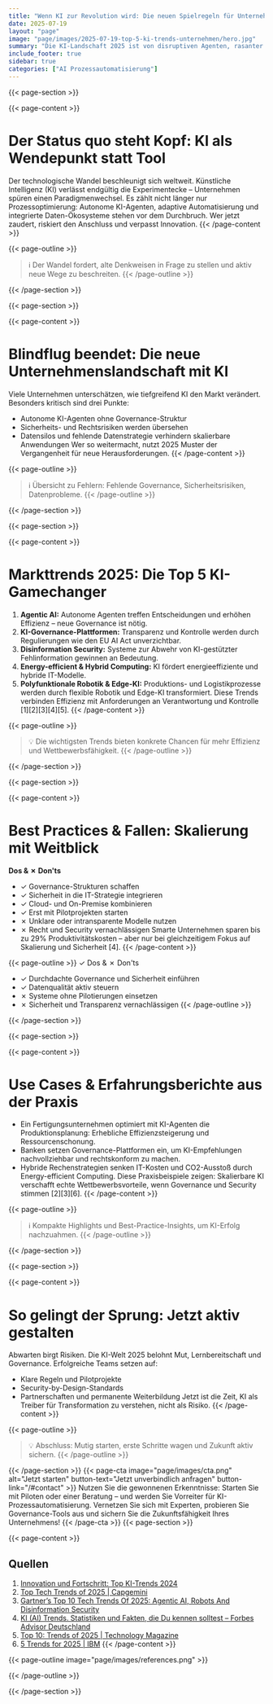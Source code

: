 ```yaml
---
title: "Wenn KI zur Revolution wird: Die neuen Spielregeln für Unternehmen 2025"
date: 2025-07-19
layout: "page"
image: "page/images/2025-07-19-top-5-ki-trends-unternehmen/hero.jpg"
summary: "Die KI-Landschaft 2025 ist von disruptiven Agenten, rasanter Automatisierung und einem neuen, kritischen Sicherheitsbewusstsein geprägt. Unternehmen stehen an einer Weggabelung: Wer die führenden KI-Trends versteht und sie adaptiv einsetzt, kann Prozesse skalieren, Kosten senken – und bleibt trotz wachsender Risiken sowie dynamischer Regulierung innovationsfähig."
include_footer: true
sidebar: true
categories: ["AI Prozessautomatisierung"]
---
```


{{< page-section >}}

{{< page-content >}}
# Der Status quo steht Kopf: KI als Wendepunkt statt Tool

Der technologische Wandel beschleunigt sich weltweit. Künstliche Intelligenz (KI) verlässt endgültig die Experimentecke – Unternehmen spüren einen Paradigmenwechsel. Es zählt nicht länger nur Prozessoptimierung: Autonome KI-Agenten, adaptive Automatisierung und integrierte Daten-Ökosysteme stehen vor dem Durchbruch. Wer jetzt zaudert, riskiert den Anschluss und verpasst Innovation.
{{< /page-content >}}

{{< page-outline >}}
> ℹ️ Der Wandel fordert, alte Denkweisen in Frage zu stellen und aktiv neue Wege zu beschreiten.
{{< /page-outline >}}

{{< /page-section >}}

{{< page-section >}}

{{< page-content >}}
# Blindflug beendet: Die neue Unternehmenslandschaft mit KI

Viele Unternehmen unterschätzen, wie tiefgreifend KI den Markt verändert. Besonders kritisch sind drei Punkte:
- Autonome KI-Agenten ohne Governance-Struktur
- Sicherheits- und Rechtsrisiken werden übersehen
- Datensilos und fehlende Datenstrategie verhindern skalierbare Anwendungen
Wer so weitermacht, nutzt 2025 Muster der Vergangenheit für neue Herausforderungen.
{{< /page-content >}}

{{< page-outline >}}
> ℹ️ Übersicht zu Fehlern: Fehlende Governance, Sicherheitsrisiken, Datenprobleme.
{{< /page-outline >}}

{{< /page-section >}}

{{< page-section >}}

{{< page-content >}}
# Markttrends 2025: Die Top 5 KI-Gamechanger

1. **Agentic AI:** Autonome Agenten treffen Entscheidungen und erhöhen Effizienz – neue Governance ist nötig.
2. **KI-Governance-Plattformen:** Transparenz und Kontrolle werden durch Regulierungen wie den EU AI Act unverzichtbar.
3. **Disinformation Security:** Systeme zur Abwehr von KI-gestützter Fehlinformation gewinnen an Bedeutung.
4. **Energy-efficient & Hybrid Computing:** KI fördert energieeffiziente und hybride IT-Modelle.
5. **Polyfunktionale Robotik & Edge-KI:** Produktions- und Logistikprozesse werden durch flexible Robotik und Edge-KI transformiert.
Diese Trends verbinden Effizienz mit Anforderungen an Verantwortung und Kontrolle [1][2][3][4][5].
{{< /page-content >}}

{{< page-outline >}}
> 💡 Die wichtigsten Trends bieten konkrete Chancen für mehr Effizienz und Wettbewerbsfähigkeit.
{{< /page-outline >}}

{{< /page-section >}}

{{< page-section >}}

{{< page-content >}}
# Best Practices & Fallen: Skalierung mit Weitblick

**Dos & ✗ Don'ts**
- ✓ Governance-Strukturen schaffen
- ✓ Sicherheit in die IT-Strategie integrieren
- ✓ Cloud- und On-Premise kombinieren
- ✓ Erst mit Pilotprojekten starten
- ✗ Unklare oder intransparente Modelle nutzen
- ✗ Recht und Security vernachlässigen
Smarte Unternehmen sparen bis zu 29% Produktivitätskosten – aber nur bei gleichzeitigem Fokus auf Skalierung und Sicherheit [4].
{{< /page-content >}}

{{< page-outline >}}
✓ Dos & ✗ Don'ts
- ✓ Durchdachte Governance und Sicherheit einführen
- ✓ Datenqualität aktiv steuern
- ✗ Systeme ohne Pilotierungen einsetzen
- ✗ Sicherheit und Transparenz vernachlässigen
{{< /page-outline >}}

{{< /page-section >}}

{{< page-section >}}

{{< page-content >}}
# Use Cases & Erfahrungsberichte aus der Praxis

- Ein Fertigungsunternehmen optimiert mit KI-Agenten die Produktionsplanung: Erhebliche Effizienzsteigerung und Ressourcenschonung.
- Banken setzen Governance-Plattformen ein, um KI-Empfehlungen nachvollziehbar und rechtskonform zu machen.
- Hybride Rechenstrategien senken IT-Kosten und CO2-Ausstoß durch Energy-efficient Computing.
Diese Praxisbeispiele zeigen: Skalierbare KI verschafft echte Wettbewerbsvorteile, wenn Governance und Security stimmen [2][3][6].
{{< /page-content >}}

{{< page-outline >}}
> ℹ️ Kompakte Highlights und Best-Practice-Insights, um KI-Erfolg nachzuahmen.
{{< /page-outline >}}

{{< /page-section >}}

{{< page-section >}}

{{< page-content >}}
# So gelingt der Sprung: Jetzt aktiv gestalten

Abwarten birgt Risiken. Die KI-Welt 2025 belohnt Mut, Lernbereitschaft und Governance. Erfolgreiche Teams setzen auf:
- Klare Regeln und Pilotprojekte
- Security-by-Design-Standards
- Partnerschaften und permanente Weiterbildung
Jetzt ist die Zeit, KI als Treiber für Transformation zu verstehen, nicht als Risiko.
{{< /page-content >}}

{{< page-outline >}}
> 💡 Abschluss: Mutig starten, erste Schritte wagen und Zukunft aktiv sichern.
{{< /page-outline >}}

{{< /page-section >}}
{{< page-cta image="page/images/cta.png" alt="Jetzt starten" button-text="Jetzt unverbindlich anfragen" button-link="/#contact" >}}
Nutzen Sie die gewonnenen Erkenntnisse: Starten Sie mit Piloten oder einer Beratung – und werden Sie Vorreiter für KI-Prozessautomatisierung. Vernetzen Sie sich mit Experten, probieren Sie Governance-Tools aus und sichern Sie die Zukunftsfähigkeit Ihres Unternehmens!
{{< /page-cta >}}
{{< page-section >}}

{{< page-content >}}
## Quellen

1. [Innovation und Fortschritt: Top KI-Trends 2024](https://www.alexanderthamm.com/de/blog/data-science-und-ki-trends/)  
2. [Top Tech Trends of 2025 | Capgemini](https://www.capgemini.com/be-en/insights/research-library/top-tech-trends-2025/)  
3. [Gartner’s Top 10 Tech Trends Of 2025: Agentic AI, Robots And Disinformation Security](https://www.crn.com/news/ai/2024/gartner-s-top-10-tech-trends-of-2025-agentic-ai-robots-and-disinformation-security)  
4. [KI (AI) Trends. Statistiken und Fakten, die Du kennen solltest – Forbes Advisor Deutschland](https://www.forbes.com/advisor/de/business/software/kuenstliche-intelligenz-ki-trends-statistiken/)  
5. [Top 10: Trends of 2025 | Technology Magazine](https://technologymagazine.com/articles/top-10-trends-of-2025)  
6. [5 Trends for 2025 | IBM](https://www.ibm.com/thought-leadership/institute-business-value/report/business-trends-2025)
{{< /page-content >}}

{{< page-outline image="page/images/references.png" >}}

{{< /page-outline >}}

{{< /page-section >}}